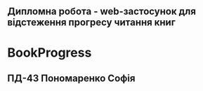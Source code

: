 ## Дипломна робота - web-застосунок для відстеження прогресу читання книг
# BookProgress
## ПД-43 Пономаренко Софія

